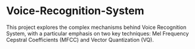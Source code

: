 # Voice-Recognition-System
This project explores the complex mechanisms behind Voice Recognition System, with a particular emphasis on two key techniques: Mel Frequency Cepstral Coefficients (MFCC) and Vector Quantization (VQ).
